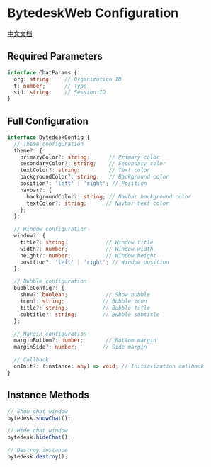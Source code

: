 <!--
 * @Author: jackning 270580156@qq.com
 * @Date: 2024-12-30 14:39:05
 * @LastEditors: jackning 270580156@qq.com
 * @LastEditTime: 2024-12-30 14:44:03
 * @Description: bytedesk.com https://github.com/Bytedesk/bytedesk
 *   Please be aware of the BSL license restrictions before installing Bytedesk IM – 
 *  selling, reselling, or hosting Bytedesk IM as a service is a breach of the terms and automatically terminates your rights under the license. 
 *  仅支持企业内部员工自用，严禁私自用于销售、二次销售或者部署SaaS方式销售 
 *  Business Source License 1.1: https://github.com/Bytedesk/bytedesk/blob/main/LICENSE 
 *  contact: 270580156@qq.com 
 *  联系：270580156@qq.com
 * Copyright (c) 2024 by bytedesk.com, All Rights Reserved. 
-->
# BytedeskWeb Configuration

[中文文档](./CONFIG.zh.md)

## Required Parameters

```typescript
interface ChatParams {
  org: string;    // Organization ID
  t: number;      // Type
  sid: string;    // Session ID
}
```

## Full Configuration

```typescript
interface BytedeskConfig {
  // Theme configuration
  theme?: {
    primaryColor?: string;      // Primary color
    secondaryColor?: string;    // Secondary color
    textColor?: string;         // Text color
    backgroundColor?: string;   // Background color
    position?: 'left' | 'right'; // Position
    navbar?: {
      backgroundColor?: string; // Navbar background color
      textColor?: string;      // Navbar text color
    };
  };

  // Window configuration
  window?: {
    title?: string;            // Window title
    width?: number;            // Window width
    height?: number;           // Window height
    position?: 'left' | 'right'; // Window position
  };

  // Bubble configuration
  bubbleConfig?: {
    show?: boolean;            // Show bubble
    icon?: string;            // Bubble icon
    title?: string;           // Bubble title
    subtitle?: string;        // Bubble subtitle
  };

  // Margin configuration
  marginBottom?: number;       // Bottom margin
  marginSide?: number;        // Side margin

  // Callback
  onInit?: (instance: any) => void; // Initialization callback
}
```

## Instance Methods

```typescript
// Show chat window
bytedesk.showChat();

// Hide chat window
bytedesk.hideChat();

// Destroy instance
bytedesk.destroy();
```
